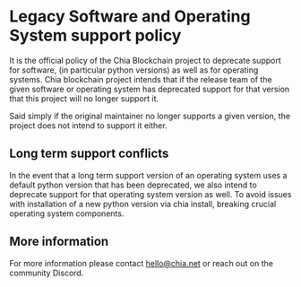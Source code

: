# Legacy Software and Operating System support policy
It is the official policy of the Chia Blockchain project to deprecate support for software, (in particular python versions) as well as for 
operating systems. Chia blockchain project intends that if the release team of the given software or operating system has deprecated support for that version that this project will no longer support it. 

Said simply if the original maintainer no longer supports a given version, the project does not intend to support it either. 

## Long term support conflicts
In the event that a long term support version of an operating system uses a default python version that has been deprecated, we also intend to deprecate support for that operating system version as well. To avoid issues with installation of a new python version via chia install, breaking crucial operating system components. 

## More information
For more information please contact hello@chia.net or reach out on the community Discord. 
